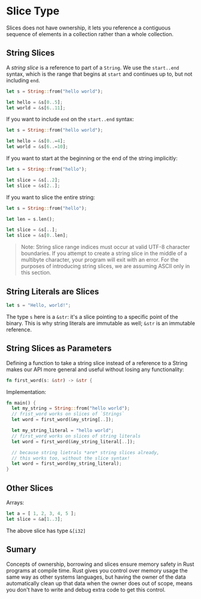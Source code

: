 # Slice Type

Slices does not have ownership, it lets you reference a contiguous sequence of elements
in a collection rather than a whole collection.

## String Slices

A *string slice* is a reference to part of a `String`. We use the `start..end` syntax, which
is the range that begins at `start` and continues up to, but not including `end`.

```rust
let s = String::from("hello world");

let hello = &s[0..5];
let world = &s[6..11];
```

If you want to include `end` on the `start..end` syntax:

```rust
let s = String::from("hello world");

let hello = &s[0..=4];
let world = &s[6..=10];
```

If you want to start at the beginning or the end of the string implicitly:

```rust
let s = String::from("hello");

let slice = &s[..2];
let slice = &s[2..];
```

If you want to slice the entire string:

```rust
let s = String::from("hello");

let len = s.len();

let slice = &s[..];
let slice = &s[0..len];
```

> Note: String slice range indices must occur at valid UTF-8 character boundaries. If you attempt to create a string slice in the middle of a multibyte character, your program will exit with an error. For the purposes of introducing string slices, we are assuming ASCII only in this section.

## String Literals are Slices

```rust
let s = "Hello, world!";
```

The type `s` here is a `&str`: it's a slice pointing to a specific point of the binary. This is
why string literals are immutable as well; `&str` is an immutable reference.

## String Slices as Parameters

Defining a function to take a string slice instead of a reference to a String makes our API more general and useful without losing any functionality:

```rust
fn first_word(s: &str) -> &str {
```

Implementation:

```rust
fn main() {
  let my_string = String::from("hello world");
  // frist_word works on slices of `Strings`
  let word = first_word(&my_string[..]);

  let my_string_literal = "hello world";
  // first_word works on slices of string literals
  let word = first_word(&my_string_literal[..]);

  // because string lietrals *are* string slices already,
  // this works too, without the slice syntax!
  let word = first_word(my_string_literal);
}
```

## Other Slices

Arrays:

```rust
let a = [ 1, 2, 3, 4, 5 ];
let slice = &a[1..3];
```

The above slice has type `&[i32]`

## Sumary

Concepts of ownership, borrowing and slices ensure memory safety in Rust programs at compile time.
Rust gives you control over memory usage the same way as other systems languages, but having the
owner of the data automatically clean up that data when the owner does out of scope, means you don't
have to write and debug extra code to get this control.